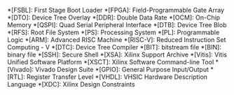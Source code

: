*[FSBL]: First Stage Boot Loader
*[FPGA]: Field-Programmable Gate Array
*[DTO]: Device Tree Overlay
*[DDR]: Double Data Rate
*[OCM]: On-Chip Memory
*[QSPI]: Quad Serial Peripheral Interface
*[DTB]: Device Tree Blob
*[RFS]: Root File System
*[PS]: Processing System
*[PL]: Programmable Logic
*[ARM]: Advanced RISC Machine
*[RISC-V]: Reduced Instruction Set Computing - V
*[DTC]: Device Tree Compiler
*[BIT]: bitstream file
*[BIN]: binary file
*[SSH]: Secure Shell
*[XSA]: Xilinx Support Archive
*[Vitis]: Vitis Unified Software Platform
*[XSCT]: Xilinx Software Command-line Tool
*[Vivado]: Vivado Design Suite
*[GPIO]: General Purpose Input/Output
*[RTL]: Register Transfer Level
*[VHDL]: VHSIC Hardware Description Language
*[XDC]: Xilinx Design Constraints